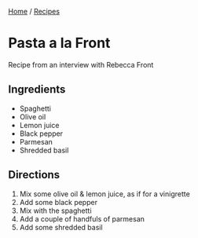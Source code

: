 [Home](../README.md) / [Recipes](README.md)

# Pasta a la Front
Recipe from an interview with Rebecca Front

## Ingredients
- Spaghetti
- Olive oil
- Lemon juice
- Black pepper
- Parmesan
- Shredded basil

## Directions
1. Mix some olive oil & lemon juice, as if for a vinigrette
1. Add some black pepper
1. Mix with the spaghetti
1. Add a couple of handfuls of parmesan
1. Add some shredded basil
